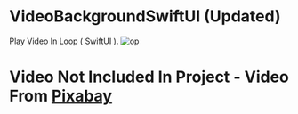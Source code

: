 # VideoBackgroundSwiftUI (Updated)
Play Video In Loop ( SwiftUI ).
![op](https://user-images.githubusercontent.com/70090469/149799520-bd7a235d-c99d-4eca-89cc-6a532dee6f0b.png)

# Video Not Included In Project - Video From [Pixabay](https://pixabay.com/videos/search/boat/)

